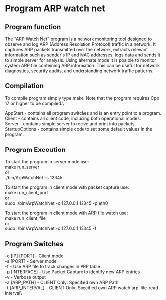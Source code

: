# Program ARP watch net
## Program function
The "ARP Watch Net" program is a network monitoring tool designed to observe and log ARP (Address Resolution Protocol) traffic in a network. It captures ARP packets transmitted over the network, extracts relevant information such as sender's IP and MAC addresses, logs data and sends it to simple server for analysis. Using alternate mode it is posible to monitor system ARP file conteining ARP information. This can be useful for network diagnostics, security audits, and understanding network traffic patterns.

## Compilation
To compile program simply type make. Note that the program requires Cpp 17 or higher to be compiled.\

AppStart - contains all program switches and is an entry point to a program.\
Client - contains all client code, including both operational modes.\
Server - contains simple server to recive and print info packets.\
StartupOptions - contains simple code to set some default values in the program.

## Program Execution

To start the program in server mode use:\
make run_server\
or\
./bin/ArpWatchNet -s 12345

To start the program in client mode with packet capture use:\
make run_client_port\
or\
sudo ./bin/ArpWatchNet -c 127.0.0.1 12345 -p eth0

To start the program in client mode with ARP file watch use:\
make run_client_file\
or\
sudo ./bin/ArpWatchNet -c 127.0.0.1 12345 -f


## Program Switches
-c [IP] [PORT] - Client mode\
-s [PORT] - Server mode\
-f - Use ARP file to track changes in ARP table\
-p [INTERFACE] - Use Packet Capture to identify new ARP entries\
-v - Verbose output\
-a [ARP_PATH] - CLIENT Only: Specified own ARP Path\
-t [ARP_INTERVAL] - CLIENT Only: Specified own ARP watch arp-file-read interval\
